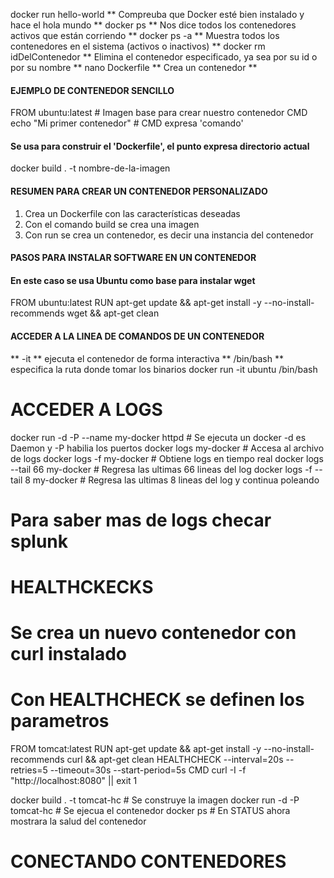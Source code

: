 docker run hello-world ** Compreuba que Docker esté bien instalado y hace el hola mundo **
docker ps ** Nos dice todos los contenedores activos que están corriendo **
docker ps -a ** Muestra todos los contenedores en el sistema (activos o inactivos) **
docker rm idDelContenedor ** Elimina el contenedor especificado, ya sea por su id o por su nombre **
nano Dockerfile ** Crea un contenedor **

#### EJEMPLO DE CONTENEDOR SENCILLO
FROM ubuntu:latest # Imagen base para crear nuestro contenedor
CMD echo "Mi primer contenedor" # CMD expresa 'comando'
#### Se usa para construir el 'Dockerfile', el punto expresa directorio actual
docker build . -t nombre-de-la-imagen

#### RESUMEN PARA CREAR UN CONTENEDOR PERSONALIZADO
1) Crea un Dockerfile con las características deseadas
2) Con el comando build se crea una imagen
3) Con run se crea un contenedor, es decir una instancia del contenedor

#### PASOS PARA INSTALAR SOFTWARE EN UN CONTENEDOR
#### En este caso se usa Ubuntu como base para instalar wget
FROM ubuntu:latest
RUN apt-get update && apt-get install -y --no-install-recommends wget && apt-get clean

#### ACCEDER A LA LINEA DE COMANDOS DE UN CONTENEDOR
** -it ** ejecuta el contenedor de forma interactiva
** /bin/bash ** especifica la ruta donde tomar los binarios
docker run -it ubuntu /bin/bash

# ACCEDER A LOGS
docker run -d -P --name my-docker httpd # Se ejecuta un docker -d es Daemon y -P habilia los puertos
docker logs my-docker # Accesa al archivo de logs
docker logs -f my-docker # Obtiene logs en tiempo real
docker logs --tail 66 my-docker # Regresa las ultimas 66 lineas del log
docker logs -f --tail 8 my-docker # Regresa las ultimas 8 lineas del log y continua poleando
# Para saber mas de logs checar splunk

# HEALTHCKECKS
# Se crea un nuevo contenedor con curl instalado
# Con HEALTHCHECK se definen los parametros
FROM tomcat:latest
RUN apt-get update && apt-get install -y --no-install-recommends curl && apt-get clean
HEALTHCHECK --interval=20s --retries=5 --timeout=30s --start-period=5s CMD curl -I -f "http://localhost:8080" || exit 1

docker build . -t tomcat-hc # Se construye la imagen
docker run -d -P tomcat-hc # Se ejecua el contenedor
docker ps # En STATUS ahora mostrara la salud del contenedor

# CONECTANDO CONTENEDORES